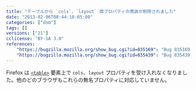 ```yaml
---
title: "テーブルから `cols`、`layout` 両プロパティの実装が削除されました"
date: "2013-02-06T08:44:10-05:00"
categories: ["dom"]
tags: []
versions: ["21"]
cclicense: "BY-SA 3.0"
references:
    "https://bugzilla.mozilla.org/show_bug.cgi?id=835169": "Bug 835169 – Do we need support for the table[cols] attribute?"
    "https://bugzilla.mozilla.org/show_bug.cgi?id=835439": "Bug 835439 – Remove support for the table[layout] attribute"
---
```

Firefox は [`<table>`](https://developer.mozilla.org/ja/docs/Web/HTML/Element/table) 要素上で `cols`、`layout` プロパティを受け入れなくなりました。他のどのブラウザもこれらの無名プロパティに対応していません。
